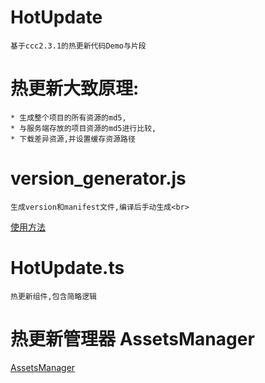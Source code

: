 # HotUpdate
    基于ccc2.3.1的热更新代码Demo与片段

# 热更新大致原理:
    * 生成整个项目的所有资源的md5,
    * 与服务端存放的项目资源的md5进行比较,
    * 下载差异资源,并设置缓存资源路径
  
# version_generator.js
    生成version和manifest文件,编译后手动生成<br>
  [使用方法](https://github.com/cocos-creator/tutorial-hot-update)

# HotUpdate.ts
    热更新组件,包含简略逻辑
    
# 热更新管理器 AssetsManager
  [AssetsManager](https://docs.cocos.com/creator/manual/zh/advanced-topics/assets-manager.html)
